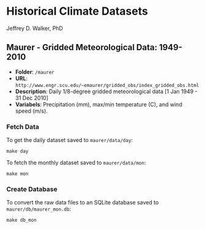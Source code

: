 Historical Climate Datasets
===========================

Jeffrey D. Walker, PhD

## Maurer - Gridded Meteorological Data: 1949-2010

- **Folder**: `/maurer`
- **URL**: `http://www.engr.scu.edu/~emaurer/gridded_obs/index_gridded_obs.html`
- **Description**: Daily 1/8-degree gridded meteorological data [1 Jan 1949 - 31 Dec 2010]
- **Variabels**: Precipitation (mm), max/min temperature (C), and wind speed (m/s).

### Fetch Data

To get the daily dataset saved to `maurer/data/day`:

```
make day 
```

To fetch the monthly dataset saved to `maurer/data/mon`:

```
make mon
```

### Create Database

To convert the raw data files to an SQLite database saved to `maurer/db/maurer_mon.db`:

```
make db_mon
```
